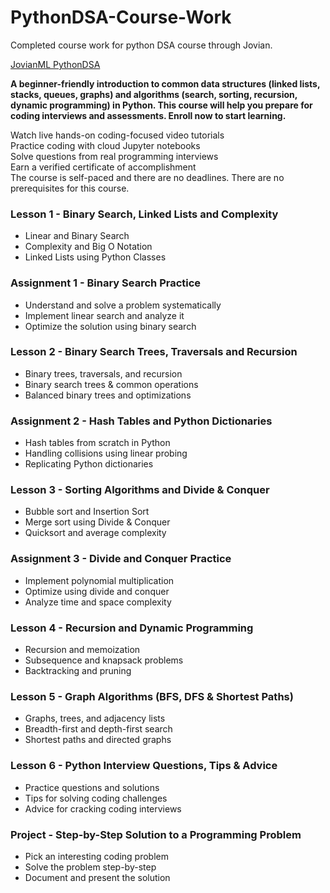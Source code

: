 # PythonDSA-Course-Work
Completed course work for python DSA course through Jovian.

[JovianML PythonDSA](https://jovian.ai/learn/data-structures-and-algorithms-in-python)

**A beginner-friendly introduction to common data structures (linked lists, stacks, queues, graphs) and algorithms (search, sorting, recursion, dynamic programming) in Python. This course will help you prepare for coding interviews and assessments. Enroll now to start learning.**

Watch live hands-on coding-focused video tutorials\
Practice coding with cloud Jupyter notebooks\
Solve questions from real programming interviews\
Earn a verified certificate of accomplishment\
The course is self-paced and there are no deadlines. There are no prerequisites for this course.

### Lesson 1 - Binary Search, Linked Lists and Complexity
- Linear and Binary Search
- Complexity and Big O Notation
- Linked Lists using Python Classes

### Assignment 1 - Binary Search Practice
- Understand and solve a problem systematically
- Implement linear search and analyze it
- Optimize the solution using binary search

### Lesson 2 - Binary Search Trees, Traversals and Recursion
- Binary trees, traversals, and recursion
- Binary search trees & common operations
- Balanced binary trees and optimizations

### Assignment 2 - Hash Tables and Python Dictionaries
- Hash tables from scratch in Python
- Handling collisions using linear probing
- Replicating Python dictionaries

### Lesson 3 - Sorting Algorithms and Divide & Conquer
- Bubble sort and Insertion Sort
- Merge sort using Divide & Conquer
- Quicksort and average complexity

### Assignment 3 - Divide and Conquer Practice
- Implement polynomial multiplication
- Optimize using divide and conquer
- Analyze time and space complexity

### Lesson 4 - Recursion and Dynamic Programming
- Recursion and memoization
- Subsequence and knapsack problems
- Backtracking and pruning

### Lesson 5 - Graph Algorithms (BFS, DFS & Shortest Paths)
- Graphs, trees, and adjacency lists
- Breadth-first and depth-first search
- Shortest paths and directed graphs

### Lesson 6 - Python Interview Questions, Tips & Advice
- Practice questions and solutions
- Tips for solving coding challenges
- Advice for cracking coding interviews

### Project - Step-by-Step Solution to a Programming Problem
- Pick an interesting coding problem
- Solve the problem step-by-step
- Document and present the solution
